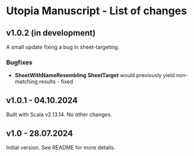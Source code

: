 # Utopia Manuscript - List of changes

## v1.0.2 (in development)
A small update fixing a bug in sheet-targeting.
### Bugfixes
- **SheetWithNameResembling** **SheetTarget** would previously yield non-matching results - fixed

## v1.0.1 - 04.10.2024
Built with Scala v2.13.14. No other changes.

## v1.0 - 28.07.2024
Initial version. See README for more details.
